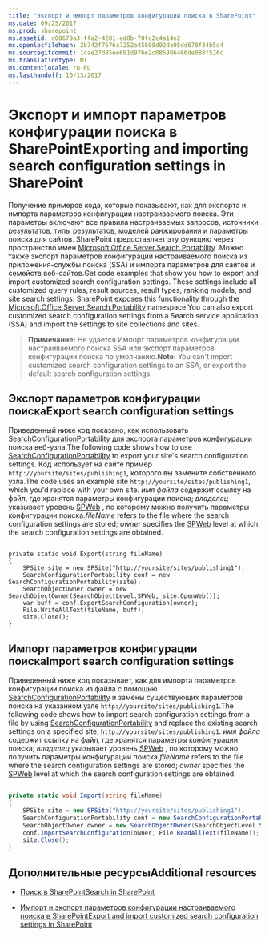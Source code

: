 ```yaml
---
title: "Экспорт и импорт параметров конфигурации поиска в SharePoint"
ms.date: 09/25/2017
ms.prod: sharepoint
ms.assetid: d00679a3-ffa2-4281-ad8b-70fc2c4a14e2
ms.openlocfilehash: 2b742f7676a7252a45609d92da05dd670f34b5d4
ms.sourcegitcommit: 1cae27d85ee691d976e2c085986466de088f526c
ms.translationtype: MT
ms.contentlocale: ru-RU
ms.lasthandoff: 10/13/2017
---
```

# <a name="exporting-and-importing-search-configuration-settings-in-sharepoint"></a><span data-ttu-id="c4c0f-102">Экспорт и импорт параметров конфигурации поиска в SharePoint</span><span class="sxs-lookup"><span data-stu-id="c4c0f-102">Exporting and importing search configuration settings in SharePoint</span></span>
<span data-ttu-id="c4c0f-p101">Получение примеров кода, которые показывают, как для экспорта и импорта параметров конфигурации настраиваемого поиска. Эти параметры включают все правила настраиваемых запросов, источники результатов, типы результатов, моделей ранжирования и параметры поиска для сайтов. SharePoint предоставляет эту функцию через пространство имен  [Microsoft.Office.Server.Search.Portability](https://msdn.microsoft.com/library/Microsoft.Office.Server.Search.Portability.aspx) .Можно также экспорт параметров конфигурации настраиваемого поиска из приложения-службы поиска (SSA) и импорта параметров для сайтов и семейств веб-сайтов.</span><span class="sxs-lookup"><span data-stu-id="c4c0f-p101">Get code examples that show you how to export and import customized search configuration settings. These settings include all customized query rules, result sources, result types, ranking models, and site search settings. SharePoint exposes this functionality through the  [Microsoft.Office.Server.Search.Portability](https://msdn.microsoft.com/library/Microsoft.Office.Server.Search.Portability.aspx) namespace.You can also export customized search configuration settings from a Search service application (SSA) and import the settings to site collections and sites.</span></span> 
> <span data-ttu-id="c4c0f-106">**Примечание:** Не удается Импорт параметров конфигурации настраиваемого поиска SSA или экспорт параметров конфигурации поиска по умолчанию.</span><span class="sxs-lookup"><span data-stu-id="c4c0f-106">**Note:** You can't import customized search configuration settings to an SSA, or export the default search configuration settings.</span></span> 
  
    
    


## <a name="export-search-configuration-settings"></a><span data-ttu-id="c4c0f-107">Экспорт параметров конфигурации поиска</span><span class="sxs-lookup"><span data-stu-id="c4c0f-107">Export search configuration settings</span></span>
<span data-ttu-id="c4c0f-108"><a name="SP15_exporting_search_configuration"> </a></span><span class="sxs-lookup"><span data-stu-id="c4c0f-108"></span></span>

<span data-ttu-id="c4c0f-109">Приведенный ниже код показано, как использовать [SearchConfigurationPortability](https://msdn.microsoft.com/library/Microsoft.Office.Server.Search.Portability.SearchConfigurationPortability.aspx) для экспорта параметров конфигурации поиска веб-узла.</span><span class="sxs-lookup"><span data-stu-id="c4c0f-109">The following code shows how to use  [SearchConfigurationPortability](https://msdn.microsoft.com/library/Microsoft.Office.Server.Search.Portability.SearchConfigurationPortability.aspx) to export your site's search configuration settings.</span></span> <span data-ttu-id="c4c0f-110">Код использует на сайте пример `http://yoursite/sites/publishing1`, которого вы замените собственного узла.</span><span class="sxs-lookup"><span data-stu-id="c4c0f-110">The code uses an example site `http://yoursite/sites/publishing1`, which you'd replace with your own site.</span></span>  <span data-ttu-id="c4c0f-111">_имя файла_ содержит ссылку на файл, где хранятся параметры конфигурации поиска; _владелец_ указывает уровень [SPWeb](https://msdn.microsoft.com/library/Microsoft.SharePoint.SPWeb.aspx) , по которому можно получить параметры конфигурации поиска.</span><span class="sxs-lookup"><span data-stu-id="c4c0f-111">_fileName_ refers to the file where the search configuration settings are stored; _owner_ specifies the [SPWeb](https://msdn.microsoft.com/library/Microsoft.SharePoint.SPWeb.aspx) level at which the search configuration settings are obtained.</span></span>
  
    
    

```

private static void Export(string fileName)
{
    SPSite site = new SPSite("http://yoursite/sites/publishing1");
    SearchConfigurationPortability conf = new SearchConfigurationPortability(site);
    SearchObjectOwner owner = new SearchObjectOwner(SearchObjectLevel.SPWeb, site.OpenWeb());
    var buff = conf.ExportSearchConfiguration(owner);
    File.WriteAllText(fileName, buff);
    site.Close();
}
```


## <a name="import-search-configuration-settings"></a><span data-ttu-id="c4c0f-112">Импорт параметров конфигурации поиска</span><span class="sxs-lookup"><span data-stu-id="c4c0f-112">Import search configuration settings</span></span>
<span data-ttu-id="c4c0f-113"><a name="SP15_importing_search_configuration"> </a></span><span class="sxs-lookup"><span data-stu-id="c4c0f-113"></span></span>

<span data-ttu-id="c4c0f-114">Приведенный ниже код показывает, как для импорта параметров конфигурации поиска из файла с помощью [SearchConfigurationPortability](https://msdn.microsoft.com/library/Microsoft.Office.Server.Search.Portability.SearchConfigurationPortability.aspx) и замены существующих параметров поиска на указанном узле `http://yoursite/sites/publishing1`.</span><span class="sxs-lookup"><span data-stu-id="c4c0f-114">The following code shows how to import search configuration settings from a file by using  [SearchConfigurationPortability](https://msdn.microsoft.com/library/Microsoft.Office.Server.Search.Portability.SearchConfigurationPortability.aspx) and replace the existing search settings on a specified site, `http://yoursite/sites/publishing1`.</span></span>  <span data-ttu-id="c4c0f-115">_имя файла_ содержит ссылку на файл, где хранятся параметры конфигурации поиска; _владелец_ указывает уровень [SPWeb](https://msdn.microsoft.com/library/Microsoft.SharePoint.SPWeb.aspx) , по которому можно получить параметры конфигурации поиска.</span><span class="sxs-lookup"><span data-stu-id="c4c0f-115">_fileName_ refers to the file where the search configuration settings are stored; _owner_ specifies the [SPWeb](https://msdn.microsoft.com/library/Microsoft.SharePoint.SPWeb.aspx) level at which the search configuration settings are obtained.</span></span>
  
    
    

```cs

private static void Import(string fileName)
{
    SPSite site = new SPSite("http://yoursite/sites/publishing1");
    SearchConfigurationPortability conf = new SearchConfigurationPortability(site);
    SearchObjectOwner owner = new SearchObjectOwner(SearchObjectLevel.SPWeb, site.OpenWeb());
    conf.ImportSearchConfiguration(owner, File.ReadAllText(fileName));
    site.Close();
}

```


## <a name="additional-resources"></a><span data-ttu-id="c4c0f-116">Дополнительные ресурсы</span><span class="sxs-lookup"><span data-stu-id="c4c0f-116">Additional resources</span></span>
<span data-ttu-id="c4c0f-117"><a name="bk_addresources"> </a></span><span class="sxs-lookup"><span data-stu-id="c4c0f-117"></span></span>


-  [<span data-ttu-id="c4c0f-118">Поиск в SharePoint</span><span class="sxs-lookup"><span data-stu-id="c4c0f-118">Search in SharePoint</span></span>](search-in-sharepoint.md)
    
  
-  [<span data-ttu-id="c4c0f-119">Импорт и экспорт параметров конфигурации настраиваемого поиска в SharePoint</span><span class="sxs-lookup"><span data-stu-id="c4c0f-119">Export and import customized search configuration settings in SharePoint</span></span>](http://technet.microsoft.com/ru-ru/library/jj871675.aspx)
    
  

  
    
    

